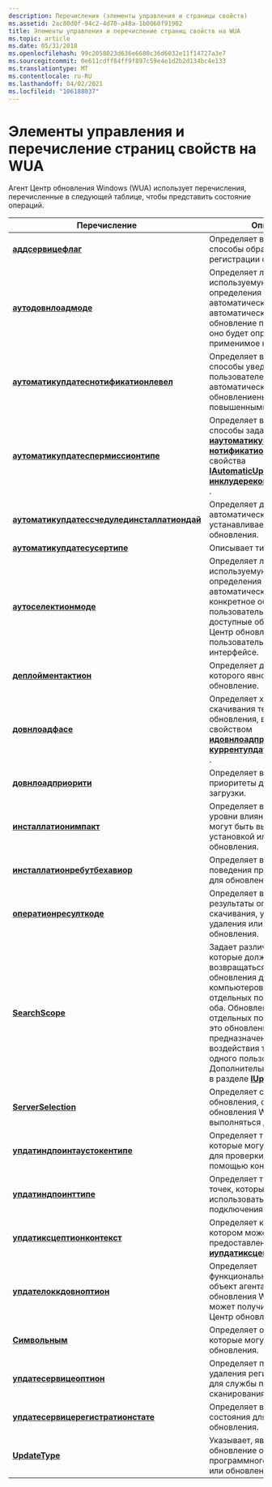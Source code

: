 ```yaml
---
description: Перечисления (элементы управления и страницы свойств)
ms.assetid: 2ac80d0f-94c2-4d70-a48a-1b0060f91902
title: Элементы управления и перечисление страниц свойств на WUA
ms.topic: article
ms.date: 05/31/2018
ms.openlocfilehash: 99c2058023d636e6680c36d6032e11f14727a3e7
ms.sourcegitcommit: 0e611cdff84ff9f897c59e4e1d2b2d134bc4e133
ms.translationtype: MT
ms.contentlocale: ru-RU
ms.lasthandoff: 04/02/2021
ms.locfileid: "106188037"
---
```

# <a name="wua-controls-and-property-pages-enumerations"></a>Элементы управления и перечисление страниц свойств на WUA

Агент Центр обновления Windows (WUA) использует перечисления, перечисленные в следующей таблице, чтобы представить состояние операций.



| Перечисление                                                                                  | Описание                                                                                                                                                                                                                                                                           |
|----------------------------------------------------------------------------------------------|---------------------------------------------------------------------------------------------------------------------------------------------------------------------------------------------------------------------------------------------------------------------------------------|
| [**аддсервицефлаг**](/windows/win32/api/wuapi/ne-wuapi-addserviceflag)                                                     | Определяет возможные способы обработки регистрации службы.                                                                                                                                                                                                         |
| [**аутодовнлоадмоде**](/windows/win32/api/wuapi/ne-wuapi-autodownloadmode)                                                 | Определяет логику, используемую для определения того, будет ли автоматическое обновление автоматически скачивать обновление после того, как оно будет определено как применимое к компьютеру.                                                                                                                  |
| [**аутоматикупдатеснотификатионлевел**](/windows/win32/api/wuapi/ne-wuapi-automaticupdatesnotificationlevel)               | Определяет возможные способы уведомления пользователей о автоматическое обновлениеных событиях с повышенными правами.                                                                                                                                                                                        |
| [**аутоматикупдатеспермиссионтипе**](/windows/win32/api/wuapi/ne-wuapi-automaticupdatespermissiontype)                     | Определяет возможные способы задания свойства [**иаутоматикупдатессеттингс:: нотификатионлевел**](/windows/win32/api/wuapi/ne-wuapi-automaticupdatesnotificationlevel) или свойства [**IAutomaticUpdatesSettings2:: инклудерекоммендедупдатес**](/windows/desktop/api/Wuapi/nf-wuapi-iautomaticupdatessettings2-get_includerecommendedupdates) . |
| [**аутоматикупдатессчедулединсталлатиондай**](/windows/win32/api/wuapi/ne-wuapi-automaticupdatesscheduledinstallationday) | Определяет дни недели, когда автоматическое обновление устанавливает или удаляет обновления.                                                                                                                                                                                                   |
| [**аутоматикупдатесусертипе**](/windows/win32/api/wuapi/ne-wuapi-automaticupdatesusertype)                                 | Описывает тип пользователя.                                                                                                                                                                                                                                                           |
| [**аутоселектионмоде**](/windows/win32/api/wuapi/ne-wuapi-autoselectionmode)                                               | Определяет логику, используемую для определения того, будет ли автоматически выбрано конкретное обновление, когда пользователь просматривает доступные обновления в Центр обновления Windows пользовательском интерфейсе.                                                                                                        |
| [**деплойментактион**](/windows/win32/api/wuapi/ne-wuapi-deploymentaction)                                                 | Определяет действие, для которого явно развернуто обновление.                                                                                                                                                                                                                        |
| [**довнлоадфасе**](/windows/win32/api/wuapi/ne-wuapi-downloadphase)                                                       | Определяет ход выполнения скачивания текущего обновления, возвращаемого свойством [**идовнлоадпрогресс:: куррентупдатедовнлоадфасе**](/windows/desktop/api/Wuapi/nf-wuapi-idownloadprogress-get_currentupdatedownloadphase) .                                                                                      |
| [**довнлоадприорити**](/windows/win32/api/wuapi/ne-wuapi-downloadpriority)                                                 | Определяет возможные приоритеты для операции загрузки.                                                                                                                                                                                                                             |
| [**инсталлатионимпакт**](/windows/win32/api/wuapi/ne-wuapi-installationimpact)                                             | Определяет возможные уровни влияния, которые могут быть вызваны установкой или удалением обновления.                                                                                                                                                                                     |
| [**инсталлатионребутбехавиор**](/windows/win32/api/wuapi/ne-wuapi-installationrebootbehavior)                             | Определяет возможные поведения при перезапуске для обновления.                                                                                                                                                                                                                                 |
| [**оператионресулткоде**](/windows/win32/api/wuapi/ne-wuapi-operationresultcode)                                           | Определяет возможные результаты операции скачивания, установки, удаления или проверки обновления.                                                                                                                                                                               |
| [**SearchScope**](/windows/win32/api/wuapi/ne-wuapi-searchscope)                                                           | Задает различные обновления, которые должны возвращаться при поиске: обновления для отдельных компьютеров, обновления для отдельных пользователей или оба. Обновления для отдельных пользователей — это обновления, предназначенные для воздействия только на среду одного пользователя. Дополнительные сведения см. в разделе [**IUpdate4::P ерусер**](/windows/desktop/api/Wuapi/nf-wuapi-iupdate4-get_peruser).    |
| [**ServerSelection**](/openspecs/windows_protocols/ms-uamg/07e2bfa4-6795-4189-b007-cc50b476181a)                                                   | Определяет службы обновления, с которыми Центр обновления Windows могут выполняться действия. .                                                                                                                                                                                                                |
| [**упдатиндпоинтаустокентипе**](updateendpointauthtokentype.md)                           | Определяет тип токенов, которые могут использоваться для проверки подлинности с помощью конечной точки.                                                                                                                                                                                                      |
| [**упдатиндпоинттипе**](updateendpointtype.md)                                             | Определяет тип конечных точек, которые могут использоваться для подключения к службе.                                                                                                                                                                                                               |
| [**упдатиксцептионконтекст**](/windows/win32/api/wuapi/ne-wuapi-updateexceptioncontext)                                     | Определяет контекст, в котором может быть предоставлен объект [**иупдатиксцептион**](/windows/desktop/api/Wuapi/nn-wuapi-iupdateexception) .                                                                                                                                                                                  |
| [**упдателоккдовноптион**](/windows/win32/api/wuapi/ne-wuapi-updatelockdownoption)                                         | Определяет функциональность, с которой объект агента Центр обновления Windows (WUA) может получить доступ из Центр обновления Windows.                                                                                                                                                                                  |
| [**Символьным**](/windows/win32/api/wuapi/ne-wuapi-updateoperation)                                                   | Определяет операции, которые могут быть попыток обновления.                                                                                                                                                                                                                            |
| [**упдатесервицеоптион**](/windows/win32/api/wuapi/ne-wuapi-updateserviceoption)                                           | Определяет параметры для удаления регистрации службы для службы пакета сканирования.                                                                                                                                                                                                    |
| [**упдатесервицерегистратионстате**](/windows/win32/api/wuapi/ne-wuapi-updateserviceregistrationstate)                     | Определяет возможные состояния для службы обновления.                                                                                                                                                                                                                                    |
| [**UpdateType**](/windows/win32/api/wuapi/ne-wuapi-updatetype)                                                             | Указывает, является ли обновление обновлением программного обеспечения или обновлением драйвера.                                                                                                                                                                                                                  |



 

 

 



